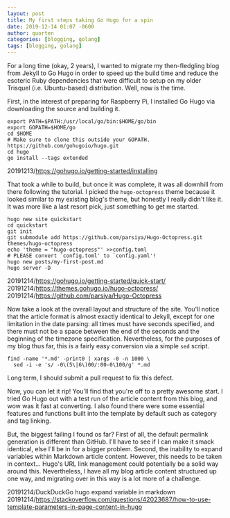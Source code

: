 ```yaml
---
layout: post
title: My first steps taking Go Hugo for a spin
date: 2019-12-14 01:07 -0600
author: quorten
categories: [blogging, golang]
tags: [blogging, golang]
---
```


For a long time (okay, 2 years), I wanted to migrate my then-fledgling
blog from Jekyll to Go Hugo in order to speed up the build time and
reduce the esoteric Ruby dependencies that were difficult to setup on
my older Trisquel (i.e. Ubuntu-based) distribution.  Well, now is the
time.

First, in the interest of preparing for Raspberry Pi, I installed Go
Hugo via downloading the source and building it.

```
export PATH=$PATH:/usr/local/go/bin:$HOME/go/bin
export GOPATH=$HOME/go
cd $HOME
# Make sure to clone this outside your GOPATH.
https://github.com/gohugoio/hugo.git
cd hugo
go install --tags extended
```

20191213/https://gohugo.io/getting-started/installing

That took a while to build, but once it was complete, it was all
downhill from there following the tutorial.  I picked the
`hugo-octopress` theme because it looked similar to my existing blog's
theme, but honestly I really didn't like it.  It was more like a last
resort pick, just something to get me started.

<!-- more -->

```
hugo new site quickstart
cd quickstart
git init
git submodule add https://github.com/parsiya/Hugo-Octopress.git themes/hugo-octopress
echo 'theme = "hugo-octopress"' >>config.toml
# PLEASE convert `config.toml' to `config.yaml'!
hugo new posts/my-first-post.md
hugo server -D
```

20191214/https://gohugo.io/getting-started/quick-start/  
20191214/https://themes.gohugo.io/hugo-octopress/  
20191214/https://github.com/parsiya/Hugo-Octopress

Now take a look at the overall layout and structure of the site.
You'll notice that the article format is almost exactly identical to
Jekyll, except for one limitation in the date parsing: all times must
have seconds specified, and there must not be a space between the end
of the seconds and the beginning of the timezone specification.
Nevertheless, for the purposes of my blog thus far, this is a fairly
easy conversion via a simple `sed` script.

```
find -name '*.md' -print0 | xargs -0 -n 1000 \
  sed -i -e 's/ -0\(5\|6\)00/:00-0\100/g' *.md
```

Long term, I should submit a pull request to fix this defect.

Now, you can let it rip!  You'll find that you're off to a pretty
awesome start.  I tried Go Hugo out with a test run of the article
content from this blog, and wow was it fast at converting.  I also
found there were some essential features and functions built into the
template by default such as category and tag linking.

But, the biggest failing I found os far?  First of all, the default
permalink generation is different than GitHub.  I'll have to see if I
can make it smack identical, else I'll be in for a bigger problem.
Second, the inability to expand variables within Markdown article
content.  However, this needs to be taken in context...  Hugo's URL
link management could potentially be a solid way around this.
Nevertheless, I have all my blog article content structured up one
way, and migrating over in this way is a lot more of a challenge.

20191214/DuckDuckGo hugo expand variable in markdown  
20191214/https://stackoverflow.com/questions/42023687/how-to-use-template-parameters-in-page-content-in-hugo
